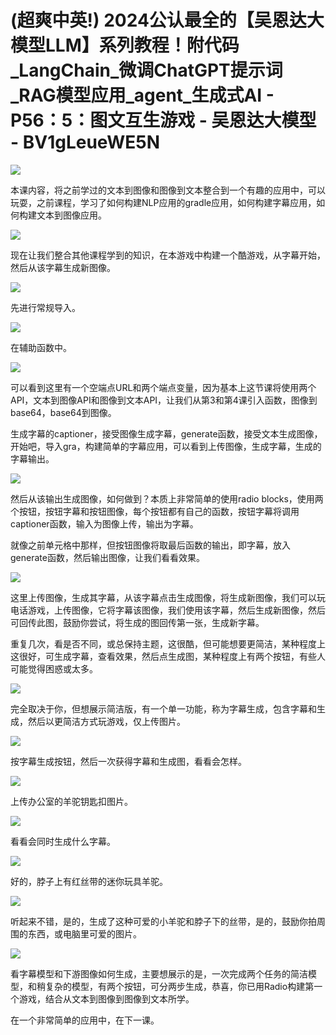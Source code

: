 # (超爽中英!) 2024公认最全的【吴恩达大模型LLM】系列教程！附代码_LangChain_微调ChatGPT提示词_RAG模型应用_agent_生成式AI - P56：5：图文互生游戏 - 吴恩达大模型 - BV1gLeueWE5N

![](img/18c628c40b9269206bc98a6c30d5cf19_0.png)

本课内容，将之前学过的文本到图像和图像到文本整合到一个有趣的应用中，可以玩耍，之前课程，学习了如何构建NLP应用的gradle应用，如何构建字幕应用，如何构建文本到图像应用。



![](img/18c628c40b9269206bc98a6c30d5cf19_2.png)

现在让我们整合其他课程学到的知识，在本游戏中构建一个酷游戏，从字幕开始，然后从该字幕生成新图像。

![](img/18c628c40b9269206bc98a6c30d5cf19_4.png)

先进行常规导入。

![](img/18c628c40b9269206bc98a6c30d5cf19_6.png)

在辅助函数中。

![](img/18c628c40b9269206bc98a6c30d5cf19_8.png)

可以看到这里有一个空端点URL和两个端点变量，因为基本上这节课将使用两个API，文本到图像API和图像到文本API，让我们从第3和第4课引入函数，图像到base64，base64到图像。

生成字幕的captioner，接受图像生成字幕，generate函数，接受文本生成图像，开始吧，导入gra，构建简单的字幕应用，可以看到上传图像，生成字幕，生成的字幕输出。



![](img/18c628c40b9269206bc98a6c30d5cf19_10.png)

然后从该输出生成图像，如何做到？本质上非常简单的使用radio blocks，使用两个按钮，按钮字幕和按钮图像，每个按钮都有自己的函数，按钮字幕将调用captioner函数，输入为图像上传，输出为字幕。

就像之前单元格中那样，但按钮图像将取最后函数的输出，即字幕，放入generate函数，然后输出图像，让我们看看效果。



![](img/18c628c40b9269206bc98a6c30d5cf19_12.png)

这里上传图像，生成其字幕，从该字幕点击生成图像，将生成新图像，我们可以玩电话游戏，上传图像，它将字幕该图像，我们使用该字幕，然后生成新图像，然后可回传此图，鼓励你尝试，将生成的图回传第一张，生成新字幕。

重复几次，看是否不同，或总保持主题，这很酷，但可能想要更简洁，某种程度上这很好，可生成字幕，查看效果，然后点生成图，某种程度上有两个按钮，有些人可能觉得困惑或太多。



![](img/18c628c40b9269206bc98a6c30d5cf19_14.png)

完全取决于你，但想展示简洁版，有一个单一功能，称为字幕生成，包含字幕和生成，然后以更简洁方式玩游戏，仅上传图片。



![](img/18c628c40b9269206bc98a6c30d5cf19_16.png)

按字幕生成按钮，然后一次获得字幕和生成图，看看会怎样。

![](img/18c628c40b9269206bc98a6c30d5cf19_18.png)

上传办公室的羊驼钥匙扣图片。

![](img/18c628c40b9269206bc98a6c30d5cf19_20.png)

看看会同时生成什么字幕。

![](img/18c628c40b9269206bc98a6c30d5cf19_22.png)

好的，脖子上有红丝带的迷你玩具羊驼。

![](img/18c628c40b9269206bc98a6c30d5cf19_24.png)

听起来不错，是的，生成了这种可爱的小羊驼和脖子下的丝带，是的，鼓励你拍周围的东西，或电脑里可爱的图片。



![](img/18c628c40b9269206bc98a6c30d5cf19_26.png)

看字幕模型和下游图像如何生成，主要想展示的是，一次完成两个任务的简洁模型，和稍复杂的模型，有两个按钮，可分两步生成，恭喜，你已用Radio构建第一个游戏，结合从文本到图像到图像到文本所学。

在一个非常简单的应用中，在下一课。